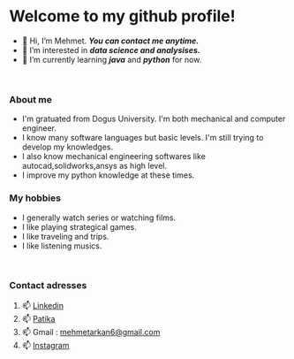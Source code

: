 # Welcome to my github profile!
- 👋 Hi, I’m Mehmet. ***You can contact me anytime.*** 
- 👀 I’m interested in ***data science and analysises.***
- 🌱 I’m currently learning ***java*** and ***python*** for now.
<br>


### About me
  
- I'm gratuated from Dogus University. I'm both mechanical and computer engineer. 
- I know many software languages but basic levels. I'm still trying to develop my knowledges.
- I also know mechanical engineering softwares like autocad,solidworks,ansys as high level.
- I improve my python knowledge at these times.
  <br>
  
### My hobbies
  - I generally watch series or watching films.
  - I like playing strategical games.
  - I like traveling and trips.
  - I like listening musics.
  <br>
  
### Contact adresses
1) 📫 [Linkedin](https://www.linkedin.com/in/mehmet-ar%C4%B1kan-861a44149)
2) 📫 [Patika](https://app.patika.dev/mehmetarikannn)
3) 📫  Gmail : mehmetarkan6@gmail.com
4) 📫 [Instagram](https://www.instagram.com/mehmetariikkan/)

 

